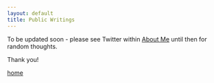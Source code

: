 ```yaml
---
layout: default
title: Public Writings
---
```


To be updated soon - please see Twitter within [About Me](./about.html) until then for random thoughts.

Thank you!


[home](./)
